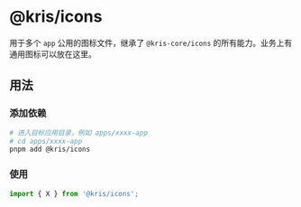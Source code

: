 # @kris/icons

用于多个 `app` 公用的图标文件，继承了 `@kris-core/icons` 的所有能力。业务上有通用图标可以放在这里。

## 用法

### 添加依赖

```bash
# 进入目标应用目录，例如 apps/xxxx-app
# cd apps/xxxx-app
pnpm add @kris/icons
```

### 使用

```ts
import { X } from '@kris/icons';
```
